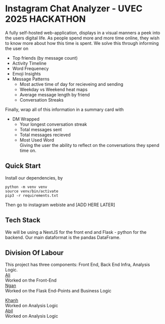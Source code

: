# Instagram Chat Analyzer - UVEC 2025 HACKATHON
A fully self-hosted web-application, displays in a visual manners a peek into the users digital life. As people spend more and more time online, they wish to know more about how this time is spent. We solve this through informing the user on  
- Top friends (by message count)  
- Activity Timeline  
- Word Frequenecy  
- Emoji Insights  
- Message Patterns  
    - Most active time of day for recieveing and sending  
    - Weekday vs Weekend heat maps  
    - Average message length by friend  
    - Conversation Streaks  
  
Finally, wrap all of this information in a summary card with  
- DM Wrapped  
    - Your longest conversation streak  
    - Total messages sent  
    - Total messages recieved  
    - Most Used Word  
Giving the user the ability to reflect on the conversations they spend time on.  

## Quick Start
Install our dependencies, by 
```python3
python -m venv venv
source venv/bin/activate
pip3 -r requirements.txt
```
Then go to instagram webiste and [ADD HERE LATER]

## Tech Stack  
We will be using a NextJS for the front end and Flask - python for the backend. Our main dataformat is the pandas DataFrame. 

## Division Of Labour  
This project has three components: Front End, Back End Infra, Analysis Logic.  
[Ali](https://github.com/ali-gaineshev)  
Worked on the Front-End  
[Ngan](https://github.com/nlhngan)  
Worked on the Flask End-Points and Business Logic  

[Khanh](https://github.com/Khanh150104)  
Worked on Analysis Logic  
[Abil]()  
Worked on Analysis Logic  

